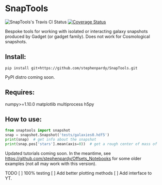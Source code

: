 # SnapTools

![SnapTools's Travis CI Status](https://travis-ci.org/stephenpardy/SnapTools.svg?branch=master)
[![Coverage Status](https://coveralls.io/repos/github/stephenpardy/SnapTools/badge.svg?branch=master)](https://coveralls.io/github/stephenpardy/SnapTools?branch=master)

Bespoke tools for working with isolated or interacting galaxy snapshots produced by Gadget (or gadget family).
Does not work for Cosmological snapshots.

## Install:
```
pip install git+https://github.com/stephenpardy/SnapTools.git
```
PyPI distro coming soon.

## Requires:

numpy>=1.10.0
matplotlib
multiprocess
h5py

## How to use:

```python
from snaptools import snapshot
snap = snapshot.Snapshot('tests/galaxies0.hdf5')
print(snap)  # get info about the snapshot
print(snap.pos['stars'].mean(axis=0))  # get a rough center of mass of the simulation
```

Updated tutorials coming soon. In the meantime, see https://github.com/stephenpardy/Offsets_Notebooks for some older examples (not all may work with this version).

TODO
[ ] 100% testing
[ ] Add better plotting methods
[ ] Add interface to YT.